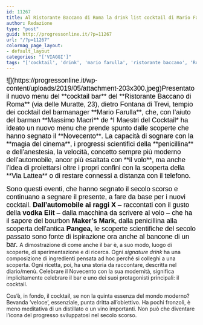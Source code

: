 ```yaml
---
id: 11267
title: Al Ristorante Baccano di Roma la drink list cocktail di Mario Farulla
author: Redazione
type: "post"
guid: http://progressonline.it/?p=11267
url: "/?p=11267"
colormag_page_layout:
- default_layout
categories: "['VIAGGI']"
tags: "['cocktail', 'drink', 'mario farulla', 'ristorante baccano', 'Roma']"
---
```


<div><span style="color: #000000;"><span style="font-family: Calibri, sans-serif;"><span style="font-size: large;">![](https://progressonline.it/wp-content/uploads/2019/05/attachment-203x300.jpeg)Presentato il nuovo menu del **cocktail bar** del **Ristorante Baccano di Roma** (via delle Muratte, 23), dietro Fontana di Trevi, tempio dei cocktail del barmanager **Mario Farulla**, che, con l’aiuto del barman **Massimo Macrì** de *I Maestri del Cocktail* ha ideato un nuovo menu che prende spunto dalle scoperte che hanno segnato il **Novecento**. La capacità di sognare con la **magia del cinema**, i progressi scientifici della **penicillina** e dell’anestesia, la velocità, concetto sempre più moderno dell’automobile, ancor più esaltata con **il volo**, ma anche l’idea di proiettarsi oltre i propri confini con la scoperta della **Via Lattea** o di restare connessi a distanza con il telefono. </span></span></span>

<span style="color: #000000;"><span style="font-family: Calibri, sans-serif;"><span style="font-size: large;">Sono questi eventi, che hanno segnato il secolo scorso e continuano a segnare il presente, a fare da base per i nuovi cocktail. **Dall’automobile ai raggi X** – raccontati con il gusto della **vodka Elit** – dalla macchina da scrivere al volo – che ha il sapore del bourbon **Maker’s Mark**, dalla penicillina alla scoperta dell’antica **Pangea**, le scoperte scientifiche del secolo passato sono fonte di ispirazione ora anche al bancone di un bar. </span></span></span>A dimostrazione di come anche il bar è, a suo modo, luogo di scoperte, di sperimentazione e di ricerca. Ogni *signature drink* ha una composizione di ingredienti pensata ad hoc perché si colleghi a una scoperta. Ogni ricetta, poi, ha una storia da raccontare, descritta nel diario/menù. Celebrare il Novecento con la sua modernità, significa implicitamente celebrare il bar e uno dei suoi protagonisti principali: il cocktail.

Cos’è, in fondo, il cocktail, se non la quinta essenza del mondo moderno? Bevanda ‘veloce’, essenziale, punta dritta all’obiettivo. Ha pochi fronzoli, è meno meditativa di un distillato o un vino importanti. Non può che diventare l’icona del progresso sviluppatosi nel secolo scorso.

</div>